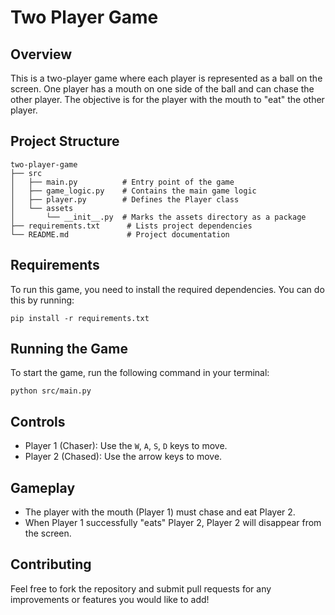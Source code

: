 # Two Player Game

## Overview
This is a two-player game where each player is represented as a ball on the screen. One player has a mouth on one side of the ball and can chase the other player. The objective is for the player with the mouth to "eat" the other player.

## Project Structure
```
two-player-game
├── src
│   ├── main.py          # Entry point of the game
│   ├── game_logic.py    # Contains the main game logic
│   ├── player.py        # Defines the Player class
│   └── assets
│       └── __init__.py  # Marks the assets directory as a package
├── requirements.txt      # Lists project dependencies
└── README.md             # Project documentation
```

## Requirements
To run this game, you need to install the required dependencies. You can do this by running:

```
pip install -r requirements.txt
```

## Running the Game
To start the game, run the following command in your terminal:

```
python src/main.py
```

## Controls
- Player 1 (Chaser): Use the `W`, `A`, `S`, `D` keys to move.
- Player 2 (Chased): Use the arrow keys to move.

## Gameplay
- The player with the mouth (Player 1) must chase and eat Player 2.
- When Player 1 successfully "eats" Player 2, Player 2 will disappear from the screen.

## Contributing
Feel free to fork the repository and submit pull requests for any improvements or features you would like to add!